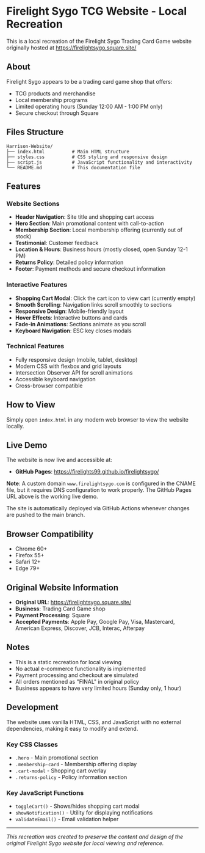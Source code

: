 # Firelight Sygo TCG Website - Local Recreation

This is a local recreation of the Firelight Sygo Trading Card Game website originally hosted at https://firelightsygo.square.site/

## About

Firelight Sygo appears to be a trading card game shop that offers:
- TCG products and merchandise
- Local membership programs
- Limited operating hours (Sunday 12:00 AM - 1:00 PM only)
- Secure checkout through Square

## Files Structure

```
Harrison-Website/
├── index.html          # Main HTML structure
├── styles.css          # CSS styling and responsive design
├── script.js           # JavaScript functionality and interactivity
└── README.md           # This documentation file
```

## Features

### Website Sections
- **Header Navigation**: Site title and shopping cart access
- **Hero Section**: Main promotional content with call-to-action
- **Membership Section**: Local membership offering (currently out of stock)
- **Testimonial**: Customer feedback
- **Location & Hours**: Business hours (mostly closed, open Sunday 12-1 PM)
- **Returns Policy**: Detailed policy information
- **Footer**: Payment methods and secure checkout information

### Interactive Features
- **Shopping Cart Modal**: Click the cart icon to view cart (currently empty)
- **Smooth Scrolling**: Navigation links scroll smoothly to sections
- **Responsive Design**: Mobile-friendly layout
- **Hover Effects**: Interactive buttons and cards
- **Fade-in Animations**: Sections animate as you scroll
- **Keyboard Navigation**: ESC key closes modals

### Technical Features
- Fully responsive design (mobile, tablet, desktop)
- Modern CSS with flexbox and grid layouts
- Intersection Observer API for scroll animations
- Accessible keyboard navigation
- Cross-browser compatible

## How to View

Simply open `index.html` in any modern web browser to view the website locally.

## Live Demo

The website is now live and accessible at:
- **GitHub Pages**: https://firelights99.github.io/firelightsygo/

**Note**: A custom domain `www.firelightsygo.com` is configured in the CNAME file, but it requires DNS configuration to work properly. The GitHub Pages URL above is the working live demo.

The site is automatically deployed via GitHub Actions whenever changes are pushed to the main branch.

## Browser Compatibility

- Chrome 60+
- Firefox 55+
- Safari 12+
- Edge 79+

## Original Website Information

- **Original URL**: https://firelightsygo.square.site/
- **Business**: Trading Card Game shop
- **Payment Processing**: Square
- **Accepted Payments**: Apple Pay, Google Pay, Visa, Mastercard, American Express, Discover, JCB, Interac, Afterpay

## Notes

- This is a static recreation for local viewing
- No actual e-commerce functionality is implemented
- Payment processing and checkout are simulated
- All orders mentioned as "FINAL" in original policy
- Business appears to have very limited hours (Sunday only, 1 hour)

## Development

The website uses vanilla HTML, CSS, and JavaScript with no external dependencies, making it easy to modify and extend.

### Key CSS Classes
- `.hero` - Main promotional section
- `.membership-card` - Membership offering display
- `.cart-modal` - Shopping cart overlay
- `.returns-policy` - Policy information section

### Key JavaScript Functions
- `toggleCart()` - Shows/hides shopping cart modal
- `showNotification()` - Utility for displaying notifications
- `validateEmail()` - Email validation helper

---

*This recreation was created to preserve the content and design of the original Firelight Sygo website for local viewing and reference.*
